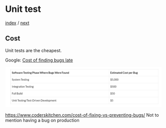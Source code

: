 # Unit test

[index](./README.md) / [next](./slide-2.md)

## Cost

Unit tests are the cheapest.

Google: [Cost of finding bugs late](https://www.google.com/search?q=cost+of+finding+bugs+late) 

![cost-of-fixing-vs-preventing-bugs](./cost-of-fixing-vs-preventing-bugs.png)

https://www.coderskitchen.com/cost-of-fixing-vs-preventing-bugs/
Not to mention having a bug on production